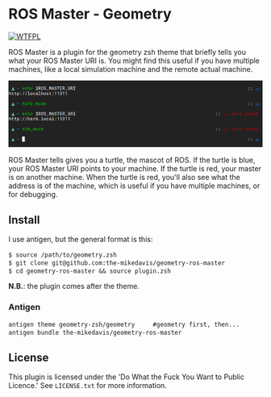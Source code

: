 # ROS Master - Geometry

<a href="http://www.wtfpl.net/"><img
       src="http://www.wtfpl.net/wp-content/uploads/2012/12/wtfpl-badge-4.png"
       width="80" height="15" alt="WTFPL" /></a>

ROS Master is a plugin for the geometry zsh theme that briefly tells you what
your ROS Master URI is. You might find this useful if you have multiple
machines, like a local simulation machine and the remote actual machine.

![An example](./screenshot.png)

ROS Master tells gives you a turtle, the mascot of ROS. If the turtle is blue,
your ROS Master URI points to your machine. If the turtle is red, your master
is on another machine. When the turtle is red, you'll also see what the address
is of the machine, which is useful if you have multiple machines, or for
debugging.

## Install

I use antigen, but the general format is this:

``` shell
$ source /path/to/geometry.zsh
$ git clone git@github.com:the-mikedavis/geometry-ros-master
$ cd geometry-ros-master && source plugin.zsh
```

**N.B.**: the plugin comes after the theme.

### Antigen

```shell
antigen theme geometry-zsh/geometry     #geometry first, then...
antigen bundle the-mikedavis/geometry-ros-master
```

## License

This plugin is licensed under the 'Do What the Fuck You Want to Public Licence.'
See `LICENSE.txt` for more information.
